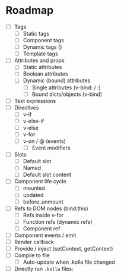 # Roadmap

- [ ] Tags
	- [ ] Static tags
	- [ ] Component tags
	- [ ] Dynamic tags (<component is="...">)
	- [ ] Template tags
- [ ] Attributes and props
	- [ ] Static attributes
	- [ ] Boolean attributes
	- [ ] Dynamic (bound) attributes
		- [ ] Single attributes (v-bind: / :)
		- [ ] Bound dicts/objects (v-bind)
- [ ] Text expressions
- [ ] Directives
	- [ ] v-if
	- [ ] v-else-if
	- [ ] v-else
	- [ ] v-for
	- [ ] v-on / @ (events)
		- [ ] Event modifiers
- [ ] Slots
	- [ ] Default slot
	- [ ] Named
	- [ ] Default slot content
- [ ] Component life cycle
	- [ ] mounted
	- [ ] updated
	- [ ] before_unmount
- [ ] Refs to DOM nodes (bind:this)
	- [ ] Refs inside v-for
	- [ ] Function refs (dynamic refs)
	- [ ] Component ref
- [ ] Component events / emit
- [ ] Render callback
- [ ] Provide / inject (setContext, getContext)
- [ ] Compile to file
	- [ ] Auto-update when .kolla file changed
- [ ] Directly run `.kolla` files:
